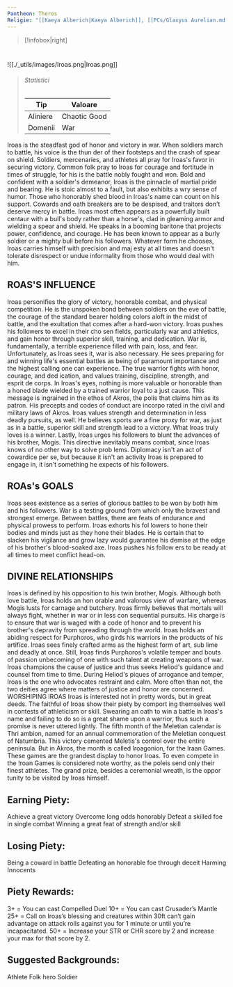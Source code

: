 ```yaml
---
Pantheon: Theros
Religie: "[[Kaeya Alberich|Kaeya Alberich]], [[PCs/Glaxyus Aurelian.md|Glaxyus Aurelian]]"
---
```


> [!infobox|right]
> # 
![[./_utils/images/Iroas.png|Iroas.png]]
> ###### Statistici
> | Tip |  Valoare |
> | ---- | ---- |
> | Aliniere | Chaotic Good |
> | Domenii | War |

Iroas is the steadfast god of honor and victory in war. When soldiers march to battle, his voice is the thun der of their footsteps and the crash of spear on shield. Soldiers, mercenaries, and athletes all pray for Iroas's favor in securing victory. Common folk pray to Iroas for courage and fortitude in times of struggle, for his is the battle nobly fought and won. Bold and confident with a soldier's demeanor, Iroas is the pinnacle of martial pride and bearing. He is stoic almost to a fault, but also exhibits a wry sense of humor. Those who honorably shed blood in Iroas's name can count on his support. Cowards and oath breakers are to be despised, and traitors don't deserve mercy in battle. Iroas most often appears as a powerfully built centaur with a bull's body rather than a horse's, clad in gleaming armor and wielding a spear and shield. He speaks in a booming baritone that projects power, confidence, and courage. He has been known to appear as a burly soldier or a mighty bull before his followers. Whatever form he chooses, Iroas carries himself with precision and maj esty at all times and doesn't tolerate disrespect or undue informality from those who would deal with him. 
## ROAS'S INFLUENCE 
Iroas personifies the glory of victory, honorable combat, and physical competition. He is the unspoken bond between soldiers on the eve of battle, the courage of the standard bearer holding colors aloft in the midst of battle, and the exultation that comes after a hard-won victory. Iroas pushes his followers to excel in their cho sen fields, particularly war and athletics, and gain honor through superior skill, training, and dedication. War is, fundamentally, a terrible experience filled with pain, loss, and fear. Unfortunately, as Iroas sees it, war is also necessary. He sees preparing for and winning life's essential battles as being of paramount importance and the highest calling one can experience. The true warrior fights with honor, courage, and ded ication, and values training, discipline, strength, and esprit de corps. In Iroas's eyes, nothing is more valuable or honorable than a honed blade wielded by a trained warrior loyal to a just cause. This message is ingrained in the ethos of Akros, the polis that claims him as its patron. His precepts and codes of conduct are incorpo rated in the civil and military laws of Akros. Iroas values strength and determination in less deadly pursuits, as well. He believes sports are a fine proxy for war, as just as in a battle, superior skill and strength lead to a victory. What Iroas truly loves is a winner. Lastly, Iroas urges his followers to blunt the advances of his brother, Mogis. This directive inevitably means combat, since Iroas knows of no other way to solve prob lems. Diplomacy isn't an act of cowardice per se, but because it isn't an activity Iroas is prepared to engage in, it isn't something he expects of his followers. 
## ROAs's GOALS
Iroas sees existence as a series of glorious battles to be won by both him and his followers. War is a testing ground from which only the bravest and strongest emerge. Between battles, there are feats of endurance and physical prowess to perform. Iroas exhorts his fol lowers to hone their bodies and minds just as they hone their blades. He is certain that to slacken his vigilance and grow lazy would guarantee his demise at the edge of his brother's blood-soaked axe. Iroas pushes his follow ers to be ready at all times to meet conflict head-on. 
## DIVINE RELATIONSHIPS 
Iroas is defined by his opposition to his twin brother, Mogis. Although both love battle, Iroas holds an hon orable and valorous view of warfare, whereas Mogis lusts for carnage and butchery. Iroas firmly believes that mortals will always fight, whether in war or in less con sequential pursuits. His charge is to ensure that war is waged with a code of honor and to prevent his brother's depravity from spreading through the world. Iroas holds an abiding respect for Purphoros, who girds his warriors in the products of his artifice. Iroas sees finely crafted arms as the highest form of art, sub lime and deadly at once. Still, Iroas finds Purphoros's volatile temper and bouts of passion unbecoming of one with such talent at creating weapons of war. Iroas champions the cause of justice and thus seeks Heliod's guidance and counsel from time to time. During Heliod's piques of arrogance and temper, Iroas is the one who advocates restraint and calm. More often than not, the two deities agree where matters of justice and honor are concerned. WORSHIPING lROAS Iroas is interested not in pretty words, but in great deeds. The faithful of Iroas show their piety by comport ing themselves well in contests of athleticism or skill. Swearing an oath to win a battle in Iroas's name and failing to do so is a great shame upon a warrior, thus such a promise is never uttered lightly. The fifth month of the Meletian calendar is Thri ambion, named for an annual commemoration of the Meletian conquest of Natumbria. This victory cemented Meletis's control over the entire peninsula. But in Akros, the month is called Iroagonion, for the Iraan Games. These games are the grandest display to honor Iroas. To even compete in the !roan Games is considered note worthy, as the poleis send only their finest athletes. The grand prize, besides a ceremonial wreath, is the oppor tunity to be visited by Iroas himself. 


## Earning Piety:
Achieve a great victory
Overcome long odds honorably
Defeat a skilled foe in single combat
Winning a great feat of strength and/or skill
## Losing Piety:
Being a coward in battle
Defeating an honorable foe through deceit
Harming Innocents
## Piety Rewards:
3+ = You can cast Compelled Duel
10+ = You can cast Crusader’s Mantle
25+ = Call on Iroas’s blessing and creatures within 30ft can’t gain advantage on attack rolls against you for 1 minute or until you’re incapacitated.
50+ = Increase your STR or CHR score by 2 and increase your max for that score by 2.
## Suggested Backgrounds:
Athlete
Folk hero
Soldier

